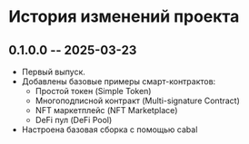 # История изменений проекта

## 0.1.0.0 -- 2025-03-23

* Первый выпуск.
* Добавлены базовые примеры смарт-контрактов:
  * Простой токен (Simple Token)
  * Многоподписной контракт (Multi-signature Contract)
  * NFT маркетплейс (NFT Marketplace)
  * DeFi пул (DeFi Pool)
* Настроена базовая сборка с помощью cabal